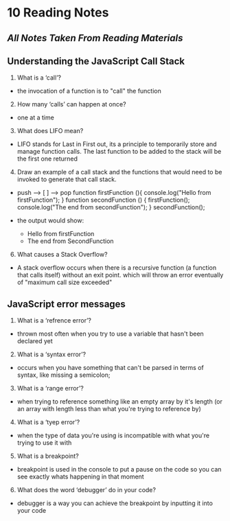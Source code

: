# 10 Reading Notes

## *All Notes Taken From Reading Materials*

## Understanding the JavaScript Call Stack

1.  What is a ‘call’?
  * the invocation of a function is to "call" the function

2.  How many ‘calls’ can happen at once?
  * one at a time

3.  What does LIFO mean?
  * LIFO stands for Last in First out, its a principle to temporarily store and manage function calls. The last function to be added to the stack will be the first one returned

4.  Draw an example of a call stack and the functions that would need to be invoked to generate that call stack.

  * push --> [ ] --> pop
      function firstFunction (){
      console.log("Hello from firstFunction");
    }
    function secondFunction () {
      firstFunction();
      console.log("The end from secondFunction");
    }
    secondFunction();

  * the output would show: 
    - Hello from firstFunction
    - The end from SecondFunction

6.  What causes a Stack Overflow?
  * A stack overflow occurs when there is a recursive function (a function that calls itself) without an exit point. which will throw an error eventually of "maximum call size exceeded"


## JavaScript error messages

1.  What is a ‘refrence error’?
  * thrown most often when you try to use a variable that hasn't been declared yet

2.  What is a ‘syntax error’?
  * occurs when you have something that can't be parsed in terms of syntax, like missing a semicolon;

3.  What is a ‘range error’?
  * when trying to reference something like an empty array by it's length (or an array with length less than what you're trying to reference by)

4.  What is a ‘tyep error’?
  * when the type of data you're using is incompatible with what you're trying to use it with

5.  What is a breakpoint?
  * breakpoint is used in the console to put a pause on the code so you can see exactly whats happening in that moment

6.  What does the word ‘debugger’ do in your code?
  * debugger is a way you can achieve the breakpoint by inputting it into your code

